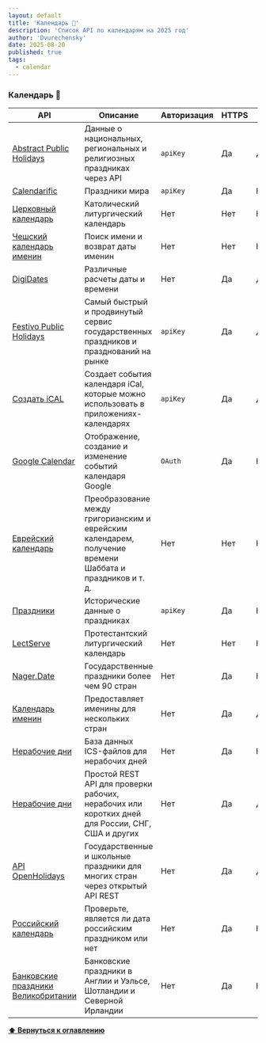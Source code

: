 ```yaml
---
layout: default
title: 'Календарь 📆'
description: 'Список API по календарям на 2025 год'
author: 'Dvurechensky'
date: 2025-08-20
published: true
tags:
  - calendar
---
```


### Календарь 📆

| API                                                                                            | Описание                                                                                                  | Авторизация | HTTPS | CORS       |
| ---------------------------------------------------------------------------------------------- | --------------------------------------------------------------------------------------------------------- | ----------- | ----- | ---------- |
| [Abstract Public Holidays](https://www.abstractapi.com/holidays-api)                           | Данные о национальных, региональных и религиозных праздниках через API                                    | `apiKey`    | Да    | Да         |
| [Calendarific](https://calendarific.com/)                                                      | Праздники мира                                                                                            | `apiKey`    | Да    | Неизвестно |
| [Церковный календарь](http://calapi.inadiutorium.cz/)                                          | Католический литургический календарь                                                                      | Нет         | Нет   | Неизвестно |
| [Чешский календарь именин](https://svatky.adresa.info)                                         | Поиск имени и возврат даты именин                                                                         | Нет         | Нет   | Неизвестно |
| [DigiDates](https://digidates.de/en/)                                                          | Различные расчеты даты и времени                                                                          | Нет         | Да    | Да         |
| [Festivo Public Holidays](https://docs.getfestivo.com/docs/products/public-holidays-api/intro) | Самый быстрый и продвинутый сервис государственных праздников и празднований на рынке                     | `apiKey`    | Да    | Да         |
| [Создать iCAL](https://apyhub.com/utility/generator-ical)                                      | Создает события календаря iCal, которые можно использовать в приложениях-календарях                       | `apiKey`    | Да    | Да         |
| [Google Calendar](https://developers.google.com/google-apps/calendar/)                         | Отображение, создание и изменение событий календаря Google                                                | `OAuth`     | Да    | Неизвестно |
| [Еврейский календарь](https://www.hebcal.com/home/developer-apis)                              | Преобразование между григорианским и еврейским календарем, получение времени Шаббата и праздников и т. д. | Нет         | Нет   | Неизвестно |
| [Праздники](https://holidayapi.com/)                                                           | Исторические данные о праздниках                                                                          | `apiKey`    | Да    | Неизвестно |
| [LectServe](http://www.lectserve.com)                                                          | Протестантский литургический календарь                                                                    | Нет         | Нет   | Неизвестно |
| [Nager.Date](https://date.nager.at)                                                            | Государственные праздники более чем 90 стран                                                              | Нет         | Да    | Нет        |
| [Календарь именин](https://nameday.abalin.net)                                                 | Предоставляет именины для нескольких стран                                                                | Нет         | Да    | Да         |
| [Нерабочие дни](https://github.com/gadael/icsdb)                                               | База данных ICS-файлов для нерабочих дней                                                                 | Нет         | Да    | Неизвестно |
| [Нерабочие дни](https://isdayoff.ru)                                                           | Простой REST API для проверки рабочих, нерабочих или коротких дней для России, СНГ, США и других          | Нет         | Да    | Да         |
| [API OpenHolidays](https://www.openholidaysapi.org/)                                           | Государственные и школьные праздники для многих стран через открытый API REST                             | Нет         | Да    | Да         |
| [Российский календарь](https://github.com/egno/work-calendar)                                  | Проверьте, является ли дата российским праздником или нет                                                 | Нет         | Да    | Нет        |
| [Банковские праздники Великобритании](https://www.gov.uk/bank-holidays.json)                   | Банковские праздники в Англии и Уэльсе, Шотландии и Северной Ирландии                                     | Нет         | Да    | Неизвестно |

**[⬆ Вернуться к оглавлению](../index.md)**
